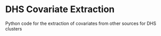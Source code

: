 # DHS Covariate Extraction

Python code for the extraction of covariates from other sources for DHS clusters

